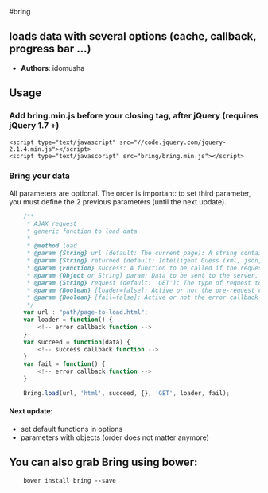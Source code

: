 #bring

## loads data with several options (cache, callback, progress bar ...)

* **Authors**: idomusha

## Usage

### Add bring.min.js before your closing <body> tag, after jQuery (requires jQuery 1.7 +)
    <script type="text/javascript" src="//code.jquery.com/jquery-2.1.4.min.js"></script>
    <script type="text/javascoript" src="bring/bring.min.js"></script>

### Bring your data
All parameters are optional.
The order is important: to set third parameter, you must define the 2 previous parameters (until the next update).
```js
    /**
     * AJAX request
     * generic function to load data
     *
     * @method load
     * @param {String} url (default: The current page): A string containing the URL to which the request is sent (path relative to the 'ajax/' directory ).
     * @param {String} returned (default: Intelligent Guess (xml, json, script, or html)): The type of data that you're expecting back from the server.
     * @param {Function} success: A function to be called if the request succeeds.
     * @param {Object or String} param: Data to be sent to the server. It is converted to a query string, if not already a string.
     * @param {String} request (default: 'GET'): The type of request to make ("POST" or "GET").
     * @param {Boolean} [loader=false]: Active or not the pre-request callback function beforeSend.
     * @param {Boolean} [fail=false]: Active or not the error callback function (if the request fails).
     */
    var url : "path/page-to-load.html";
    var loader = function() {
        <!-- error callback function -->
    }
    var succeed = function(data) {
        <!-- success callback function -->
    }
    var fail = function() {
        <!-- error callback function -->
    }

    Bring.load(url, 'html', succeed, {}, 'GET', loader, fail);
```

#### Next update:
- set default functions in options
- parameters with objects (order does not matter anymore)

## You can also grab Bring using bower:
```
    bower install bring --save
```